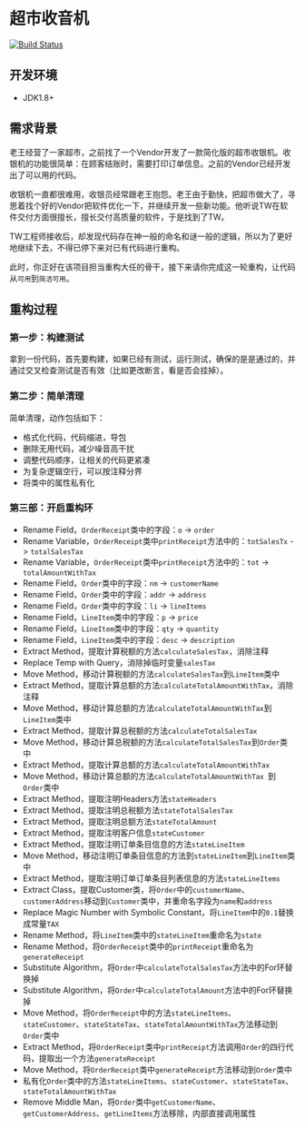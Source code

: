 # 超市收音机

[![Build Status](https://travis-ci.org/xp-bootcamp/refactor-cashier.svg?branch=master)](https://travis-ci.org/xp-bootcamp/refactor-cashier)
 

## 开发环境
 - JDK1.8+

## 需求背景
老王经营了一家超市，之前找了一个Vendor开发了一款简化版的超市收银机。收银机的功能很简单：在顾客结账时，需要打印订单信息。之前的Vendor已经开发出了可以用的代码。


收银机一直都很难用，收银员经常跟老王抱怨。老王由于勤快，把超市做大了，寻思着找个好的Vendor把软件优化一下，并继续开发一些新功能。他听说TW在软件交付方面很擅长，擅长交付高质量的软件，于是找到了TW。

TW工程师接收后，却发现代码存在神一般的命名和谜一般的逻辑，所以为了更好地继续下去，不得已停下来对已有代码进行重构。

此时，你正好在该项目担当重构大任的骨干，接下来请你完成这一轮重构，让代码从`可用`到`简洁可用`。


## 重构过程

### 第一步：构建测试
拿到一份代码，首先要构建，如果已经有测试，运行测试，确保的是是通过的，并通过交叉检查测试是否有效（比如更改断言，看是否会挂掉）。


### 第二步：简单清理
简单清理，动作包括如下：

- 格式化代码，代码缩进，导包
- 删除无用代码，减少噪音高干扰
- 调整代码顺序，让相关的代码更紧凑
- 为复杂逻辑空行，可以按注释分界
- 将类中的属性私有化

### 第三部：开启重构环
- Rename Field，`OrderReceipt`类中的字段：`o` -> `order`
- Rename Variable，`OrderReceipt`类中`printReceipt`方法中的：`totSalesTx` -> `totalSalesTax`
- Rename Variable，`OrderReceipt`类中`printReceipt`方法中的：`tot` -> `totalAmountWithTax`
- Rename Field，`Order`类中的字段：`nm` -> `customerName`
- Rename Field，`Order`类中的字段：`addr` -> `address`
- Rename Field，`Order`类中的字段：`li` -> `lineItems`
- Rename Field，`LineItem`类中的字段：`p` -> `price`
- Rename Field，`LineItem`类中的字段：`qty` -> `quantity`
- Rename Field，`LineItem`类中的字段：`desc` -> `description`
- Extract Method，提取计算税额的方法`calculateSalesTax`，消除注释
- Replace Temp with Query，消除掉临时变量`salesTax`
- Move Method，移动计算税额的方法`calculateSalesTax`到`LineItem`类中
- Extract Method，提取计算总额的方法`calculateTotalAmountWithTax`，消除注释
- Move Method，移动计算总额的方法`calculateTotalAmountWithTax`到`LineItem`类中
- Extract Method，提取计算总税额的方法`calculateTotalSalesTax`
- Move Method，移动计算总税额的方法`calculateTotalSalesTax`到`Order`类中
- Extract Method，提取计算总额的方法`calculateTotalAmountWithTax`
- Move Method，移动计算总额的方法`calculateTotalAmountWithTax `到`Order`类中
- Extract Method，提取注明Headers方法`stateHeaders`
- Extract Method，提取注明总税额方法`stateTotalSalesTax`
- Extract Method，提取注明总额方法`stateTotalAmount`
- Extract Method，提取注明客户信息`stateCustomer`
- Extract Method，提取注明订单条目信息的方法`stateLineItem`
- Move Method，移动注明订单条目信息的方法到`stateLineItem`到`LineItem`类中
- Extract Method，提取注明订单订单条目列表信息的方法`stateLineItems`
- Extract Class，提取Customer类，将`Order`中的`customerName`、`customerAddress`移动到`Customer`类中，并重命名字段为`name`和`address`
- Replace Magic Number with Symbolic Constant，将`LineItem`中的`0.1`替换成常量`TAX`
- Rename Method，将`LineItem`类中的`stateLineItem`重命名为`state`
- Rename Method，将`OrderReceipt`类中的`printReceipt`重命名为`generateReceipt`
- Substitute Algorithm，将`Order`中`calculateTotalSalesTax`方法中的For环替换掉
- Substitute Algorithm，将`Order`中`calculateTotalAmount`方法中的For环替换掉
- Move Method，将`OrderReceipt`中的方法`stateLineItems`、`stateCustomer`、`stateStateTax`、`stateTotalAmountWithTax`方法移动到 `Order`类中
- Extract Method，将`OrderReceipt`类中`printReceipt`方法调用`Order`的四行代码，提取出一个方法`generateReceipt`
- Move Method，将`OrderReceipt`类中`generateReceipt`方法移动到`Order`类中
- 私有化`Order`类中的方法`stateLineItems`、`stateCustomer`、`stateStateTax`、`stateTotalAmountWithTax`
- Remove Middle Man，将`Order`类中`getCustomerName`、`getCustomerAddress`、`getLineItems`方法移除，内部直接调用属性

























